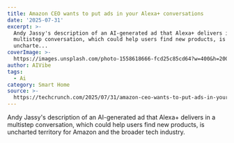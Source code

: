 ```yaml
---
title: Amazon CEO wants to put ads in your Alexa+ conversations
date: '2025-07-31'
excerpt: >-
  Andy Jassy's description of an AI-generated ad that Alexa+ delivers in a
  multistep conversation, which could help users find new products, is
  uncharte...
coverImage: >-
  https://images.unsplash.com/photo-1558618666-fcd25c85cd64?w=400&h=200&fit=crop&auto=format
author: AIVibe
tags:
  - Ai
category: Smart Home
source: >-
  https://techcrunch.com/2025/07/31/amazon-ceo-wants-to-put-ads-in-your-alexa-conversations/
---
```

Andy Jassy's description of an AI-generated ad that Alexa+ delivers in a multistep conversation, which could help users find new products, is uncharted territory for Amazon and the broader tech industry. 




